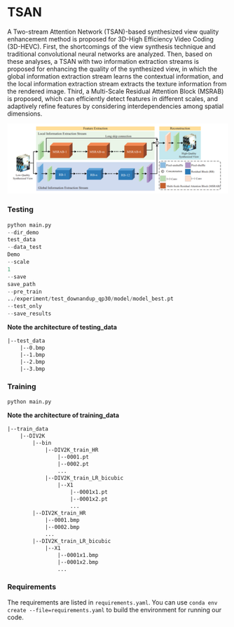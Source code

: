 # TSAN

A Two-stream Attention Network (TSAN)-based synthesized view quality enhancement method is proposed for 3D-High Efficiency Video Coding (3D-HEVC). First, the shortcomings of the view synthesis technique and traditional convolutional neural networks are analyzed. Then, based on these analyses, a TSAN with two information extraction streams is proposed for enhancing the quality of the synthesized view, in which the global information extraction stream learns the contextual information, and the local information extraction stream extracts the texture information from the rendered image. Third, a Multi-Scale Residual Attention Block (MSRAB) is proposed, which can efficiently detect features in different scales, and adaptively refine features by considering interdependencies among spatial dimensions.

![image-20211122174735984](./TSAN/img.png)

### Testing

```python
python main.py 
--dir_demo 
test_data 
--data_test 
Demo 
--scale 
1 
--save 
save_path
--pre_train
../experiment/test_downandup_qp30/model/model_best.pt
--test_only
--save_results
```

**Note the architecture of testing_data**

```
|--test_data
	|--0.bmp
	|--1.bmp
	|--2.bmp
    |--3.bmp
```

### Training

```python
python main.py 
```

**Note the architecture of training_data**

```
|--train_data
	|--DIV2K
		|--bin
			|--DIV2K_train_HR
				|--0001.pt
				|--0002.pt
				...
			|--DIV2K_train_LR_bicubic
				|--X1
					|--0001x1.pt
					|--0001x2.pt
					...
		|--DIV2K_train_HR
			|--0001.bmp
			|--0002.bmp
			...
		|--DIV2K_train_LR_bicubic
			|--X1
				|--0001x1.bmp
				|--0001x2.bmp
				...
```

### Requirements

The requirements are listed in `requirements.yaml`. You can use `conda env create --file=requirements.yaml` to build the environment for running our code.

